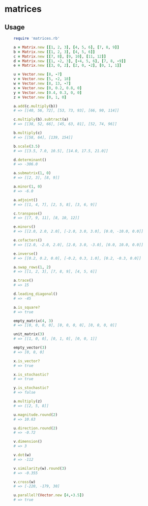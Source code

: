 # matrices

## Usage

```ruby
    require 'matrices.rb'
```

```ruby
    a = Matrix.new [[1, 2, 3], [4, 5, 6], [7, 8, 9]]
    b = Matrix.new [[1, 2, 3], [4, 5, 6]]
    c = Matrix.new [[7, 8], [9, 10], [11, 12]]
    d = Matrix.new [[1, -2, 3], [-4, 5, 6], [7, 8, -9]]
    e = Matrix.new [[3, 0, 2], [2, 0, -2], [0, 1, 1]]
```

```ruby
    u = Vector.new [8, -7]
    v = Vector.new [5, -2, 18]
    w = Vector.new [8, 13, -7]
    x = Vector.new [0, 0.2, 0.8, 0]
    y = Vector.new [0.4, 0.3, 0, 0]
    z = Vector.new [0, 1, 0]
```

```ruby
    a.add(c.multiply(b))
    # => [[40, 56, 72], [53, 73, 93], [66, 90, 114]]
```

```ruby
    c.multiply(b).subtract(a)
    # => [[38, 52, 66], [45, 63, 81], [52, 74, 96]]
```

```ruby
    b.multiply(c)
    # => [[58, 64], [139, 154]]
```

```ruby
    b.scale(3.5)
    # => [[3.5, 7.0, 10.5], [14.0, 17.5, 21.0]]
```

```ruby
    d.determinant()
    # => -306.0
```

```ruby
    a.submatrix(1, 0)
    # => [[2, 3], [8, 9]]
```

```ruby
    a.minor(1, 0)
    # => -6.0
```

```ruby
    a.adjoint()
    # => [[1, 4, 7], [2, 5, 8], [3, 6, 9]]
```

```ruby
    c.transpose()
    # => [[7, 9, 11], [8, 10, 12]]
```

```ruby
    e.minors()
    # => [[2.0, 2.0, 2.0], [-2.0, 3.0, 3.0], [0.0, -10.0, 0.0]]
```

```ruby
    e.cofactors()
    # => [[2.0, -2.0, 2.0], [2.0, 3.0, -3.0], [0.0, 10.0, 0.0]]
```

```ruby
    e.inverse()
    # => [[0.2, 0.2, 0.0], [-0.2, 0.3, 1.0], [0.2, -0.3, 0.0]]
```

```ruby
    a.swap_rows(1, 2)
    # => [[1, 2, 3], [7, 8, 9], [4, 5, 6]]

```

```ruby
    a.trace()
    # => 15
```

```ruby
    d.leading_diagonal()
    # => -45
```

```ruby
    a.is_square?
    # => true
```

```ruby
    empty_matrix(4, 3)
    # => [[0, 0, 0, 0], [0, 0, 0, 0], [0, 0, 0, 0]]
```

```ruby
    unit_matrix(3)
    # => [[1, 0, 0], [0, 1, 0], [0, 0, 1]]
```

```ruby
    empty_vector(3)
    # => [0, 0, 0]
```

```ruby
    x.is_vector?
    # => true
```

```ruby
    x.is_stochastic?
    # => true

    y.is_stochastic?
    # => false
```

```ruby
    a.multiply(z)
    # => [[2, 5, 8]]
```

```ruby
    u.magnitude.round(2)
    # => 10.63
```

```ruby
    u.direction.round(2)
    # => -0.72
```

```ruby
    v.dimension()
    # => 3
```

```ruby
    v.dot(w)
    # => -112
```

```ruby
    v.similarity(w).round(3)
    # => -0.355
```

```ruby
    v.cross(w)
    # => [-220, -179, 30]
```

```ruby
    u.parallel?(Vector.new [4,-3.5])
    # => true
```